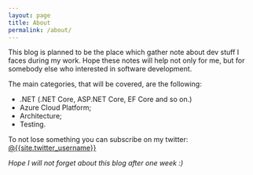 ```yaml
---
layout: page
title: About
permalink: /about/
---
```


This blog is planned to be the place which gather note about dev stuff I faces during my work. Hope these notes will help not only for me, but for somebody else who interested in software development.

The main categories, that will be covered, are the following:

- .NET (.NET Core, ASP.NET Core, EF Core and so on.)
- Azure Cloud Platform;
- Architecture;
- Testing.


To not lose something you can subscribe on my twitter: [@{{site.twitter_username}}](https://www.twitter.com/{{site.twitter_username}})



_Hope I will not forget about this blog after one week :)_